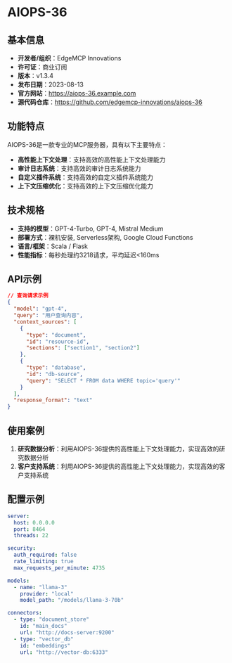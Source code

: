 # AIOPS-36

## 基本信息

- **开发者/组织**：EdgeMCP Innovations
- **许可证**：商业订阅
- **版本**：v1.3.4
- **发布日期**：2023-08-13
- **官方网站**：https://aiops-36.example.com
- **源代码仓库**：https://github.com/edgemcp-innovations/aiops-36

## 功能特点

AIOPS-36是一款专业的MCP服务器，具有以下主要特点：

- **高性能上下文处理**：支持高效的高性能上下文处理能力
- **审计日志系统**：支持高效的审计日志系统能力
- **自定义插件系统**：支持高效的自定义插件系统能力
- **上下文压缩优化**：支持高效的上下文压缩优化能力


## 技术规格

- **支持的模型**：GPT-4-Turbo, GPT-4, Mistral Medium
- **部署方式**：裸机安装, Serverless架构, Google Cloud Functions
- **语言/框架**：Scala / Flask
- **性能指标**：每秒处理约3218请求，平均延迟<160ms

## API示例

```json
// 查询请求示例
{
  "model": "gpt-4",
  "query": "用户查询内容",
  "context_sources": [
    {
      "type": "document",
      "id": "resource-id",
      "sections": ["section1", "section2"]
    },
    {
      "type": "database",
      "id": "db-source",
      "query": "SELECT * FROM data WHERE topic='query'"
    }
  ],
  "response_format": "text"
}
```

## 使用案例

1. **研究数据分析**：利用AIOPS-36提供的高性能上下文处理能力，实现高效的研究数据分析
2. **客户支持系统**：利用AIOPS-36提供的高性能上下文处理能力，实现高效的客户支持系统


## 配置示例

```yaml
server:
  host: 0.0.0.0
  port: 8464
  threads: 22

security:
  auth_required: false
  rate_limiting: true
  max_requests_per_minute: 4735

models:
  - name: "llama-3"
    provider: "local"
    model_path: "/models/llama-3-70b"

connectors:
  - type: "document_store"
    id: "main_docs"
    url: "http://docs-server:9200"
  - type: "vector_db"
    id: "embeddings"
    url: "http://vector-db:6333"
```